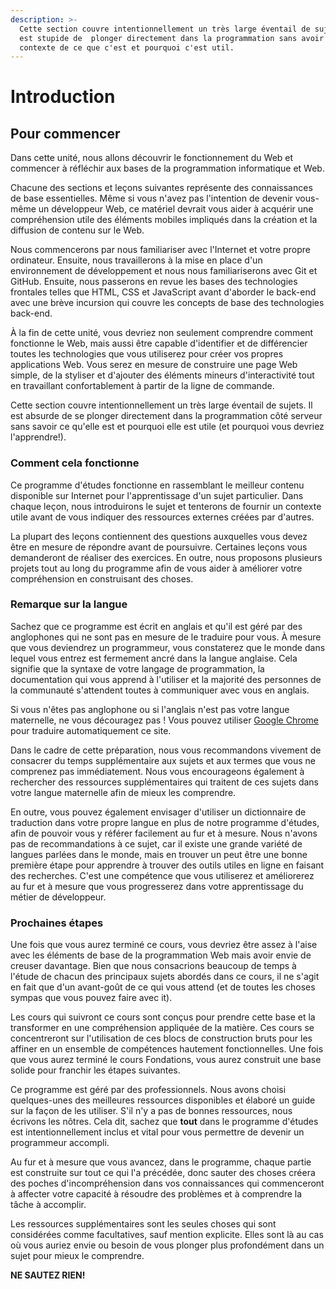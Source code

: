 ```yaml
---
description: >-
  Cette section couvre intentionnellement un très large éventail de sujets. Il
  est stupide de  plonger directement dans la programmation sans avoir un
  contexte de ce que c'est et pourquoi c'est util.
---
```


# Introduction

## Pour commencer

Dans cette unité, nous allons découvrir le fonctionnement du Web et commencer à réfléchir aux bases de la programmation informatique et Web.

Chacune des sections et leçons suivantes représente des connaissances de base essentielles. Même si vous n'avez pas l'intention de devenir vous-même un développeur Web, ce matériel devrait vous aider à acquérir une compréhension utile des éléments mobiles impliqués dans la création et la diffusion de contenu sur le Web.

Nous commencerons par nous familiariser avec l'Internet et votre propre ordinateur. Ensuite, nous travaillerons à la mise en place d'un environnement de développement et nous nous familiariserons avec Git et GitHub. Ensuite, nous passerons en revue les bases des technologies frontales telles que HTML, CSS et JavaScript avant d'aborder le back-end avec une brève incursion qui couvre les concepts de base des technologies back-end.

À la fin de cette unité, vous devriez non seulement comprendre comment fonctionne le Web, mais aussi être capable d'identifier et de différencier toutes les technologies que vous utiliserez pour créer vos propres applications Web. Vous serez en mesure de construire une page Web simple, de la styliser et d'ajouter des éléments mineurs d'interactivité tout en travaillant confortablement à partir de la ligne de commande.

Cette section couvre intentionnellement un très large éventail de sujets. Il est absurde de se plonger directement dans la programmation côté serveur sans savoir ce qu'elle est et pourquoi elle est utile \(et pourquoi vous devriez l'apprendre!\).

### Comment cela fonctionne

Ce programme d'études fonctionne en rassemblant le meilleur contenu disponible sur Internet pour l'apprentissage d'un sujet particulier. Dans chaque leçon, nous introduirons le sujet et tenterons de fournir un contexte utile avant de vous indiquer des ressources externes créées par d'autres.

La plupart des leçons contiennent des questions auxquelles vous devez être en mesure de répondre avant de poursuivre. Certaines leçons vous demanderont de réaliser des exercices. En outre, nous proposons plusieurs projets tout au long du programme afin de vous aider à améliorer votre compréhension en construisant des choses.

### Remarque sur la langue

Sachez que ce programme est écrit en anglais et qu'il est géré par des anglophones qui ne sont pas en mesure de le traduire pour vous. À mesure que vous deviendrez un programmeur, vous constaterez que le monde dans lequel vous entrez est fermement ancré dans la langue anglaise. Cela signifie que la syntaxe de votre langage de programmation, la documentation qui vous apprend à l'utiliser et la majorité des personnes de la communauté s'attendent toutes à communiquer avec vous en anglais.

Si vous n'êtes pas anglophone ou si l'anglais n'est pas votre langue maternelle, ne vous découragez pas ! Vous pouvez utiliser [Google Chrome](https://www.google.com/chrome/) pour traduire automatiquement ce site.

Dans le cadre de cette préparation, nous vous recommandons vivement de consacrer du temps supplémentaire aux sujets et aux termes que vous ne comprenez pas immédiatement. Nous vous encourageons également à rechercher des ressources supplémentaires qui traitent de ces sujets dans votre langue maternelle afin de mieux les comprendre.

En outre, vous pouvez également envisager d'utiliser un dictionnaire de traduction dans votre propre langue en plus de notre programme d'études, afin de pouvoir vous y référer facilement au fur et à mesure. Nous n'avons pas de recommandations à ce sujet, car il existe une grande variété de langues parlées dans le monde, mais en trouver un peut être une bonne première étape pour apprendre à trouver des outils utiles en ligne en faisant des recherches. C'est une compétence que vous utiliserez et améliorerez au fur et à mesure que vous progresserez dans votre apprentissage du métier de développeur.

### Prochaines étapes

Une fois que vous aurez terminé ce cours, vous devriez être assez à l'aise avec les éléments de base de la programmation Web mais avoir envie de creuser davantage. Bien que nous consacrions beaucoup de temps à l'étude de chacun des principaux sujets abordés dans ce cours, il ne s'agit en fait que d'un avant-goût de ce qui vous attend \(et de toutes les choses sympas que vous pouvez faire avec it\).

Les cours qui suivront ce cours sont conçus pour prendre cette base et la transformer en une compréhension appliquée de la matière. Ces cours se concentreront sur l'utilisation de ces blocs de construction bruts pour les affiner en un ensemble de compétences hautement fonctionnelles. Une fois que vous aurez terminé le cours Fondations, vous aurez construit une base solide pour franchir les étapes suivantes.

Ce programme est géré par des professionnels. Nous avons choisi quelques-unes des meilleures ressources disponibles et élaboré un guide sur la façon de les utiliser. S'il n'y a pas de bonnes ressources, nous écrivons les nôtres. Cela dit, sachez que **tout** dans le programme d'études est intentionnellement inclus et vital pour vous permettre de devenir un programmeur accompli.

Au fur et à mesure que vous avancez, dans le programme, chaque partie est construite sur tout ce qui l'a précédée, donc sauter des choses créera des poches d'incompréhension dans vos connaissances qui commenceront à affecter votre capacité à résoudre des problèmes et à comprendre la tâche à accomplir.

Les ressources supplémentaires sont les seules choses qui sont considérées comme facultatives, sauf mention explicite. Elles sont là au cas où vous auriez envie ou besoin de vous plonger plus profondément dans un sujet pour mieux le comprendre.

**NE SAUTEZ RIEN!**

